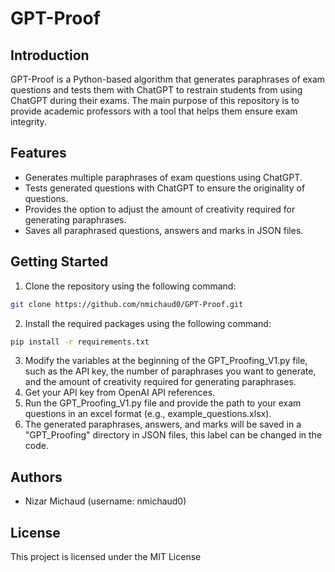 # GPT-Proof

## Introduction

GPT-Proof is a Python-based algorithm that generates paraphrases of exam questions and tests them with ChatGPT to restrain students from using ChatGPT during their exams. The main purpose of this repository is to provide academic professors with a tool that helps them ensure exam integrity.

## Features

- Generates multiple paraphrases of exam questions using ChatGPT.
- Tests generated questions with ChatGPT to ensure the originality of questions.
- Provides the option to adjust the amount of creativity required for generating paraphrases.
- Saves all paraphrased questions, answers and marks in JSON files.


## Getting Started

1. Clone the repository using the following command:
```bash 
git clone https://github.com/nmichaud0/GPT-Proof.git
```

2. Install the required packages using the following command:

``` bash
pip install -r requirements.txt
```

3. Modify the variables at the beginning of the GPT_Proofing_V1.py file, such as the API key, the number of paraphrases you want to generate, and the amount of creativity required for generating paraphrases.
4. Get your API key from OpenAI API references.
5. Run the GPT_Proofing_V1.py file and provide the path to your exam questions in an excel format (e.g., example_questions.xlsx).
6. The generated paraphrases, answers, and marks will be saved in a "GPT_Proofing" directory in JSON files, this label can be changed in the code.

## Authors

- Nizar Michaud (username: nmichaud0)

## License

This project is licensed under the MIT License
